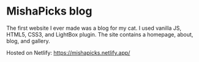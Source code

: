 # MishaPicks blog

The first website I ever made was a blog for my cat. I used vanilla JS, HTML5, CSS3, and LightBox plugin. The site contains a homepage, about, blog, and gallery.

Hosted on Netlify: https://mishapicks.netlify.app/
